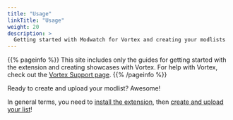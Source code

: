 ```yaml
---
title: "Usage"
linkTitle: "Usage"
weight: 20
description: >
  Getting started with Modwatch for Vortex and creating your modlists
---
```


{{% pageinfo %}}
This site includes only the guides for getting started with the extension and creating showcases with Vortex. For help with Vortex, check out the [Vortex Support page](https://www.nexusmods.com/about/vortex/).
{{% /pageinfo %}}

Ready to create and upload your modlist? Awesome!

In general terms, you need to [install the extension](/docs/usage/installation), then [create and upload your list](/docs/usage/report)!